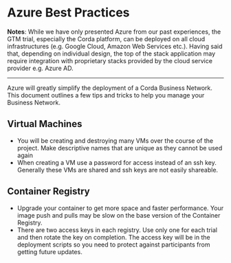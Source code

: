 # Azure Best Practices
**Notes**: While we have only presented Azure from our past experiences, the GTM trial, especially the Corda platform, can be deployed on all cloud infrastructures (e.g. Google Cloud, Amazon Web Services etc.). Having said that, depending on individual design, the top of the stack application may require integration with proprietary stacks provided by the cloud service provider e.g. Azure AD.

---

Azure will greatly simplify the deployment of a Corda Business Network. This document outlines a few tips and tricks to help you manage your Business Network.

## Virtual Machines
* You will be creating and destroying many VMs over the course of the project. Make descriptive names that are unique as they cannot be used again
* When creating a VM use a password for access instead of an ssh key. Generally these VMs are shared and ssh keys are not easily shareable.

## Container Registry
* Upgrade your container to get more space and faster performance. Your image push and pulls may be slow on the base version of the Container Registry.
* There are two access keys in each registry. Use only one for each trial and then rotate the key on completion. The access key will be in the deployment scripts so you need to protect against participants from getting future updates.